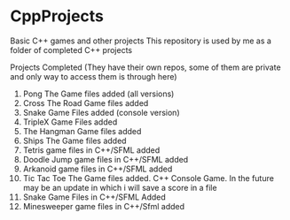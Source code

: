 # CppProjects
Basic C++ games and other projects 
This repository is used by me as a folder of completed C++ projects

Projects Completed (They have their own repos, some of them are private and only way to access them is through here)
1. Pong The Game files added (all versions)
2. Cross The Road Game files added
3. Snake Game Files added (console version)
4. TripleX Game Files added
4. The Hangman Game files added
5. Ships The Game files added
6. Tetris game files in C++/SFML added
7. Doodle Jump game files in C++/SFML added
8. Arkanoid game files in C++/SFML added
9. Tic Tac Toe The Game files added. C++ Console Game. In the future may be an update in which i will save a score in a file
10. Snake Game Files in C++/SFML Added
11. Minesweeper game files in C++/Sfml added

